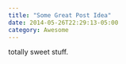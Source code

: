 ```yaml
---
title: "Some Great Post Idea"
date: 2014-05-26T22:29:13-05:00
category: Awesome
---
```

totally sweet stuff.
